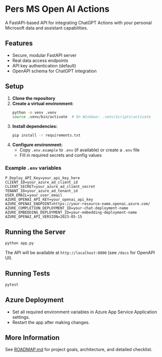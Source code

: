 ﻿# Pers MS Open AI Actions

A FastAPI-based API for integrating ChatGPT Actions with your personal Microsoft data and assistant capabilities.

## Features
- Secure, modular FastAPI server
- Real data access endpoints
- API key authentication (default)
- OpenAPI schema for ChatGPT integration

## Setup
1. **Clone the repository**
2. **Create a virtual environment:**
   ```bash
   python -m venv .venv
   source .venv/bin/activate  # On Windows: .venv\Scripts\activate
   ```
3. **Install dependencies:**
   ```bash
   pip install -r requirements.txt
   ```
4. **Configure environment:**
   - Copy `.env.example` to `.env` (if available) or create a `.env` file
   - Fill in required secrets and config values

### Example `.env` variables
```
P_Deploy_API_Key=your_api_key_here
CLIENT_ID=your_azure_ad_client_id
CLIENT_SECRET=your_azure_ad_client_secret
TENANT_ID=your_azure_ad_tenant_id
USER_EMAIL=your_user_email
AZURE_OPENAI_API_KEY=your_openai_api_key
AZURE_OPENAI_ENDPOINT=https://your-resource-name.openai.azure.com/
AZURE_COMPLETION_DEPLOYMENT_ID=your-chat-deployment-name
AZURE_EMBEDDING_DEPLOYMENT_ID=your-embedding-deployment-name
AZURE_OPENAI_API_VERSION=2023-05-15
```

## Running the Server
```bash
python app.py
```
The API will be available at `http://localhost:8000` (see `/docs` for OpenAPI UI).

## Running Tests
```bash
pytest
```

## Azure Deployment
- Set all required environment variables in Azure App Service Application settings.
- Restart the app after making changes.

## More Information
See [ROADMAP.md](./ROADMAP.md) for project goals, architecture, and detailed checklist.
